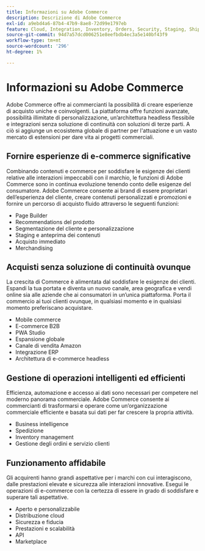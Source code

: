 ```yaml
---
title: Informazioni su Adobe Commerce
description: Descrizione di Adobe Commerce
exl-id: a9ebd4a6-87b4-47b9-8ae8-72d99e1797eb
feature: Cloud, Integration, Inventory, Orders, Security, Staging, Shipping/Delivery
source-git-commit: 94d7a57dcd006251e8eefbdb4ec3a5e140bf43f9
workflow-type: tm+mt
source-wordcount: '296'
ht-degree: 1%

---
```


# Informazioni su Adobe Commerce

Adobe Commerce offre ai commercianti la possibilità di creare esperienze di acquisto uniche e coinvolgenti. La piattaforma offre funzioni avanzate, possibilità illimitate di personalizzazione, un’architettura headless flessibile e integrazioni senza soluzione di continuità con soluzioni di terze parti. A ciò si aggiunge un ecosistema globale di partner per l&#39;attuazione e un vasto mercato di estensioni per dare vita ai progetti commerciali.

## Fornire esperienze di e-commerce significative

Combinando contenuti e commerce per soddisfare le esigenze dei clienti relative alle interazioni impeccabili con il marchio, le funzioni di Adobe Commerce sono in continua evoluzione tenendo conto delle esigenze del consumatore. Adobe Commerce consente ai brand di essere proprietari dell’esperienza del cliente, creare contenuti personalizzati e promozioni e fornire un percorso di acquisto fluido attraverso le seguenti funzioni:

- Page Builder
- Recommendations del prodotto
- Segmentazione del cliente e personalizzazione
- Staging e anteprima dei contenuti
- Acquisto immediato
- Merchandising

## Acquisti senza soluzione di continuità ovunque

La crescita di Commerce è alimentata dal soddisfare le esigenze dei clienti. Espandi la tua portata e diventa un nuovo canale, area geografica e vendi online sia alle aziende che ai consumatori in un’unica piattaforma. Porta il commercio ai tuoi clienti ovunque, in qualsiasi momento e in qualsiasi momento preferiscano acquistare.

- Mobile commerce
- E-commerce B2B
- PWA Studio
- Espansione globale
- Canale di vendita Amazon
- Integrazione ERP
- Architettura di e-commerce headless

## Gestione di operazioni intelligenti ed efficienti

Efficienza, automazione e accesso ai dati sono necessari per competere nel moderno panorama commerciale. Adobe Commerce consente ai commercianti di trasformarsi e operare come un’organizzazione commerciale efficiente e basata sui dati per far crescere la propria attività.

- Business intelligence
- Spedizione
- Inventory management
- Gestione degli ordini e servizio clienti

## Funzionamento affidabile

Gli acquirenti hanno grandi aspettative per i marchi con cui interagiscono, dalle prestazioni elevate e sicurezza alle interazioni innovative. Esegui le operazioni di e-commerce con la certezza di essere in grado di soddisfare e superare tali aspettative.

- Aperto e personalizzabile
- Distribuzione cloud
- Sicurezza e fiducia
- Prestazioni e scalabilità
- API
- Marketplace
